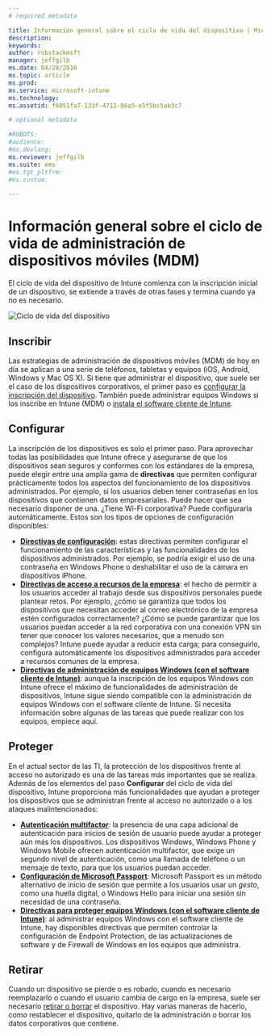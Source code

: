 ```yaml
---
# required metadata

title: Información general sobre el ciclo de vida del dispositivo | Microsoft Intune
description:
keywords:
author: robstackmsft
manager: jeffgilb
ms.date: 04/28/2016
ms.topic: article
ms.prod:
ms.service: microsoft-intune
ms.technology:
ms.assetid: f6051fa7-133f-4712-86a5-e5f5bc5ab3c7

# optional metadata

#ROBOTS:
#audience:
#ms.devlang:
ms.reviewer: jeffgilb
ms.suite: ems
#ms.tgt_pltfrm:
#ms.custom:

---
```


# Información general sobre el ciclo de vida de administración de dispositivos móviles (MDM)

El ciclo de vida del dispositivo de Intune comienza con la inscripción inicial de un dispositivo, se extiende a través de otras fases y termina cuando ya no es necesario.

![Ciclo de vida del dispositivo](./media/devicelifecycle_nobg.png "the Intune device lifecycle")

## Inscribir
Las estrategias de administración de dispositivos móviles (MDM) de hoy en día se aplican a una serie de teléfonos, tabletas y equipos (iOS, Android, Windows y Mac OS X). Si tiene que administrar el dispositivo, que suele ser el caso de los dispositivos corporativos, el primer paso es [configurar la inscripción del dispositivo](enroll-devices-in-microsoft-intune.md). También puede administrar equipos Windows si los inscribe en Intune (MDM) o [instala el software cliente de Intune](manage-windows-pcs-with-microsoft-intune.md).

## Configurar
La inscripción de los dispositivos es solo el primer paso. Para aprovechar todas las posibilidades que Intune ofrece y asegurarse de que los dispositivos sean seguros y conformes con los estándares de la empresa, puede elegir entre una amplia gama de **directivas** que permiten configurar prácticamente todos los aspectos del funcionamiento de los dispositivos administrados. Por ejemplo, si los usuarios deben tener contraseñas en los dispositivos que contienen datos empresariales. Puede hacer que sea necesario disponer de una. ¿Tiene Wi-Fi corporativa? Puede configurarla automáticamente. Estos son los tipos de opciones de configuración disponibles:

- [**Directivas de configuración**](manage-settings-and-features-on-your-devices-with-microsoft-intune-policies.md): estas directivas permiten configurar el funcionamiento de las características y las funcionalidades de los dispositivos administrados. Por ejemplo, se podría exigir el uso de una contraseña en Windows Phone o deshabilitar el uso de la cámara en dispositivos iPhone.
- [**Directivas de acceso a recursos de la empresa**](enable-access-to-company-resources-with-microsoft-intune.md): el hecho de permitir a los usuarios acceder al trabajo desde sus dispositivos personales puede plantear retos. Por ejemplo, ¿cómo se garantiza que todos los dispositivos que necesitan acceder al correo electrónico de la empresa estén configurados correctamente? ¿Cómo se puede garantizar que los usuarios puedan acceder a la red corporativa con una conexión VPN sin tener que conocer los valores necesarios, que a menudo son complejos? Intune puede ayudar a reducir esta carga; para conseguirlo, configura automáticamente los dispositivos administrados para acceder a recursos comunes de la empresa.
- [**Directivas de administración de equipos Windows (con el software cliente de Intune)**](common-windows-pc-management-tasks-with-the-microsoft-intune-computer-client.md): aunque la inscripción de los equipos Windows con Intune ofrece el máximo de funcionalidades de administración de dispositivos, Intune sigue siendo compatible con la administración de equipos Windows con el software cliente de Intune. Si necesita información sobre algunas de las tareas que puede realizar con los equipos, empiece aquí.

## Proteger
En el actual sector de las TI, la protección de los dispositivos frente al acceso no autorizado es una de las tareas más importantes que se realiza. Además de los elementos del paso **Configurar** del ciclo de vida del dispositivo, Intune proporciona más funcionalidades que ayudan a proteger los dispositivos que se administran frente al acceso no autorizado o a los ataques malintencionados:
- [**Autenticación multifactor**](protect-windows-devices-with-multi-factor-authentication.md): la presencia de una capa adicional de autenticación para inicios de sesión de usuario puede ayudar a proteger aún más los dispositivos. Los dispositivos Windows, Windows Phone y Windows Mobile ofrecen autenticación multifactor, que exige un segundo nivel de autenticación, como una llamada de teléfono o un mensaje de texto, para que los usuarios puedan acceder.
- [**Configuración de Microsoft Passport**](control-microsoft-passport-settings-on-devices-with-microsoft-intune.md): Microsoft Passport es un método alternativo de inicio de sesión que permite a los usuarios usar un *gesto*, como una huella digital, o Windows Hello para iniciar una sesión sin necesidad de una contraseña.
- [**Directivas para proteger equipos Windows (con el software cliente de Intune)**](policies-to-protect-windows-pcs-in-microsoft-intune.md): al administrar equipos Windows con el software cliente de Intune, hay disponibles directivas que permiten controlar la configuración de Endpoint Protection, de las actualizaciones de software y de Firewall de Windows en los equipos que administra.

## Retirar
Cuando un dispositivo se pierde o es robado, cuando es necesario reemplazarlo o cuando el usuario cambia de cargo en la empresa, suele ser necesario [retirar o borrar](use-remote-wipe-to-help-protect-data-using-microsoft-intune.md) el dispositivo. Hay varias maneras de hacerlo, como restablecer el dispositivo, quitarlo de la administración o borrar los datos corporativos que contiene.


<!--HONumber=May16_HO1-->


